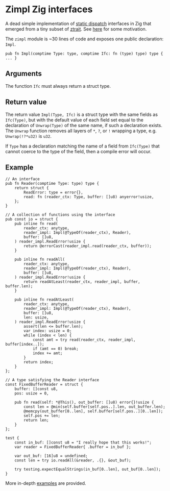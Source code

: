 # Zimpl Zig interfaces

A dead simple implementation of [static dispatch][2] interfaces in Zig
that emerged from a tiny subset of [ztrait][1]. See [here][3]
for some motivation.

The `zimpl` module is ~30 lines of code and exposes one public
declaration: `Impl`.

```Zig
pub fn Impl(comptime Type: type, comptime Ifc: fn (type) type) type { ... }
```

## Arguments

The function `Ifc` must always return a struct type.

## Return value

The return value `Impl(Type, Ifc)` is a struct type with the same fields
as `Ifc(Type)`, but with the default value of each field set equal to
the declaration of `Unwrap(Type)` of the same name, if such a declaration
exists. The `Unwrap` function removes all layers of `*`, `?`, or `!`
wrapping a type, e.g. `Unwrap(!?*u32)` is `u32`.

If `Type` has a declaration matching the name of a field from
`Ifc(Type)` that cannot coerce to the type of the field, then a
compile error will occur.

## Example

```Zig
// An interface
pub fn Reader(comptime Type: type) type {
    return struct {
        ReadError: type = error{},
        read: fn (reader_ctx: Type, buffer: []u8) anyerror!usize,
    };
}

// A collection of functions using the interface
pub const io = struct {
    pub inline fn read(
        reader_ctx: anytype,
        reader_impl: Impl(@TypeOf(reader_ctx), Reader),
        buffer: []u8,
    ) reader_impl.ReadError!usize {
        return @errorCast(reader_impl.read(reader_ctx, buffer));
    }

    pub inline fn readAll(
        reader_ctx: anytype,
        reader_impl: Impl(@TypeOf(reader_ctx), Reader),
        buffer: []u8,
    ) reader_impl.ReadError!usize {
        return readAtLeast(reader_ctx, reader_impl, buffer, buffer.len);
    }

    pub inline fn readAtLeast(
        reader_ctx: anytype,
        reader_impl: Impl(@TypeOf(reader_ctx), Reader),
        buffer: []u8,
        len: usize,
    ) reader_impl.ReadError!usize {
        assert(len <= buffer.len);
        var index: usize = 0;
        while (index < len) {
            const amt = try read(reader_ctx, reader_impl, buffer[index..]);
            if (amt == 0) break;
            index += amt;
        }
        return index;
    }
};

// A type satisfying the Reader interface
const FixedBufferReader = struct {
    buffer: []const u8,
    pos: usize = 0,

    pub fn read(self: *@This(), out_buffer: []u8) error{}!usize {
        const len = @min(self.buffer[self.pos..].len, out_buffer.len);
        @memcpy(out_buffer[0..len], self.buffer[self.pos..][0..len]);
        self.pos += len;
        return len;
    }
};

test {
    const in_buf: []const u8 = "I really hope that this works!";
    var reader = FixedBufferReader{ .buffer = in_buf };

    var out_buf: [16]u8 = undefined;
    const len = try io.readAll(&reader, .{}, &out_buf);

    try testing.expectEqualStrings(in_buf[0..len], out_buf[0..len]);
}
```

More in-depth [examples][4] are provided.

[1]: https://github.com/permutationlock/ztrait
[2]: https://en.wikipedia.org/wiki/Static_dispatch
[3]: https://github.com/permutationlock/zimpl/blob/main/why.md
[4]: https://github.com/permutationlock/zimpl/blob/main/examples
